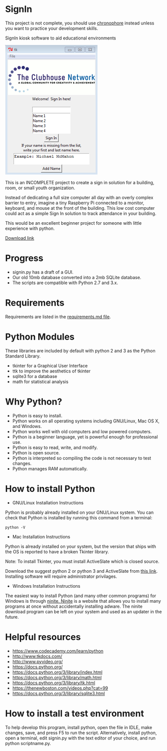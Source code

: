 # SignIn

This project is not complete, you should use [chronophore](https://github.com/mesbahamin/chronophore) instead unless you want to practice your development skills.

SignIn kiosk software to aid educational environments

![Screenshot](https://github.com/TechnologyClassroom/SignIn/blob/master/docs/SignIn.PNG?raw=true "Screenshot")

This is an INCOMPLETE project to create a sign in solution for a building, room, or small youth organization.

Instead of dedicating a full size computer all day with an overly complex barrier to entry, imagine a tiny Raspberry Pi connected to a monitor, keyboard, and mouse at the front of the building.  This low cost computer could act as a simple Sign In solution to track attendance in your building.

This would be an excellent beginner project for someone with little experience with python.

<a href="https://github.com/TechnologyClassroom/SignIn/archive/master.zip">Download link</a>

# Progress
- signin.py has a draft of a GUI.
- Our old 10mb database converted into a 2mb SQLite database.
- The scripts are compatible with Python 2.7 and 3.x.


# Requirements
Requirements are listed in the [requirements.md file](https://github.com/TechnologyClassroom/SignIn/blob/master/docs/requirements.md).



# Python Modules
These libraries are included by default with python 2 and 3 as the Python Standard Library.

- tkinter for a Graphical User Interface
- ttk to improve the aesthetics of tkinter
- sqlite3 for a database
- math for statistical analysis


# Why Python?

- Python is easy to install.
- Python works on all operating systems including GNU/Linux, Mac OS X, and Windows.
- Python works well with old computers and low powered computers.
- Python is a beginner language, yet is powerful enough for professional use.
- Python is easy to read, write, and modify.
- Python is open source.
- Python is interpreted so compiling the code is not necessary to test changes.
- Python manages RAM automatically.


# How to install Python

  * GNU/Linux Installation Instructions

Python is probably already installed on your GNU/Linux system.  You can check that Python is installed by running this command from a terminal:

    python -V

  * Mac Installation Instructions

Python is already installed on your system, but the version that ships with the OS is reported to have a broken Tkinter library.

Note: To install Tkinter, you must install ActiveSlate which is closed source.

Download the suggest python 2 or python 3 and ActiveSlate from <a href="https://www.python.org/download/mac/tcltk/">this link</a>.  Installing software will require administrator privilages.


  * Windows Installation Instructions

The easiest way to install Python (and many other common programs) for Windows is through <a href="https://ninite.com/python/">ninite.  Ninite</a> is a website that allows you to install many programs at once without accidentally installing adware.  The ninite download program can be left on your system and used as an updater in the future.


# Helpful resources

- https://www.codecademy.com/learn/python
- http://www.tkdocs.com/
- http://www.pyvideo.org/
- https://docs.python.org/
- https://docs.python.org/3/library/index.html
- https://docs.python.org/3/library/math.html
- https://docs.python.org/3/library/tk.html
- https://thenewboston.com/videos.php?cat=99
- https://docs.python.org/3/library/sqlite3.html

# How to install a test environment

To help develop this program, install python, open the file in IDLE, make changes, save, and press F5 to run the script.  Alternatively, install python, open a terminal, edit signin.py with the text editor of your choice, and run python scriptname.py.
